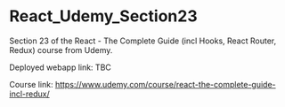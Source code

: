 # React_Udemy_Section23
Section 23 of the React - The Complete Guide (incl Hooks, React Router, Redux) course from Udemy.

Deployed webapp link: TBC

Course link: https://www.udemy.com/course/react-the-complete-guide-incl-redux/
